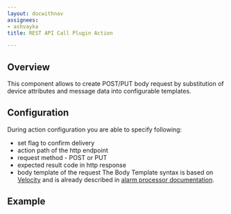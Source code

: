 ```yaml
---
layout: docwithnav
assignees:
- ashvayka
title: REST API Call Plugin Action

---
```


## Overview

This component allows to create POST/PUT body request by substitution of device attributes and message data into configurable templates.

## Configuration

During action configuration you are able to specify following:
- set flag to confirm  delivery
- action path of the http endpoint
- request method - POST or PUT
- expected result code in http response
- body template of the request
The Body Template syntax is based on [Velocity](https://velocity.apache.org/)
and is already described in [alarm processor documentation](/docs/user-guide/processors/alarm-deduplication-processor/#configuration).

## Example
